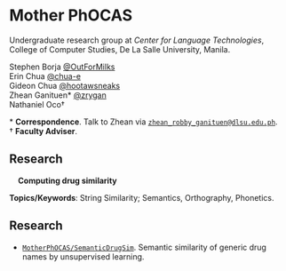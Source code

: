# Mother PhOCAS

Undergraduate research group at *Center for Language Technologies*, College of Computer Studies, De La Salle University, Manila.

Stephen Borja    [@OutForMilks](https://github.com/OutForMilks)     <br>
Erin Chua        [@chua-e](https://github.com/chua-e)               <br>
Gideon Chua      [@hootawsneaks](https://github.com/hootawsneaks)   <br>
Zhean Ganituen*  [@zrygan](https://github.com/zrygan)               <br>
Nathaniel Oco†                                                      <br>

\* **Correspondence**. Talk to Zhean via [`zhean_robby_ganituen@dlsu.edu.ph`](mailto:zhean_robby_ganituen@dlsu.edu.ph). <br>
† **Faculty Adviser**.

## Research
&nbsp;&nbsp;&nbsp;&nbsp;**Computing drug similarity**

**Topics/Keywords**: String Similarity; Semantics, Orthography, Phonetics.

## Research

- [`MotherPhOCAS/SemanticDrugSim`](https://github.com/Thesis-Mother-PhOCAS/SemanticDrugSim). Semantic similarity of generic drug names by unsupervised learning.
